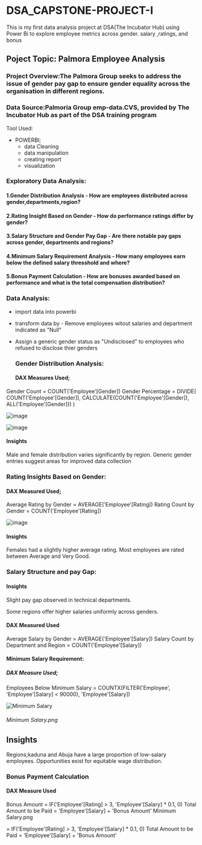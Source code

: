 # DSA_CAPSTONE-PROJECT-I
This is my first data analysis project at DSA(The Incubator Hub) using Power Bi to explore employee metrics across gender. salary ,ratings, and bonus

## Poject Topic: Palmora Employee Analysis
### Project Overview:The Palmora Group seeks to address the issue of gender pay gap to ensure gender equality across the organisation in different regions.
### Data Source:Palmoria Group emp-data.CVS, provided by The Incubator Hub as part of the DSA training program
Tool Used:
* POWERBI;
     - data Cleaning
     - data manipulation
     - creating report
     - visualization
### Exploratory Data Analysis:
#### 1.Gender Distribution Analysis - How are employees distributed across gender,departments,region?
#### 2.Rating Insight Based on Gender - How do performance ratings differ by gender?
#### 3.Salary Structure and Gender Pay Gap - Are there notable pay gaps across gender, departments and regions? 
#### 4.Minimum Salary Requirement Analysis - How many employees earn below the defined salary thresshold and where?
#### 5.Bonus Payment Calculation - How are bonuses awarded based on performance and what is the total compensation distribution?
### Data Analysis:
- import data into powerbi
- transform data by - Remove employees witout salaries and department indicated as "Null"
- Assign a generic gender status as "Undisclosed" to employees who refused to disclose thier genders
  
  ### Gender Distribution Analysis:
  #### DAX Measures Used;
 Gender Count = COUNT('Employee'[Gender])
Gender Percentage = 
DIVIDE(
    COUNT('Employee'[Gender]), 
    CALCULATE(COUNT('Employee'[Gender]), ALL('Employee'[Gender]))
)

![image](https://github.com/user-attachments/assets/4f27accb-6595-48dc-8a9c-d5fed8636391)

![image](https://github.com/user-attachments/assets/fcfb786b-be42-419a-a11c-52a835d05c4d)

 #### Insights
Male and female distribution varies significantly by region.
Generic gender entries suggest areas for improved data collection

### Rating Insights Based on Gender:

#### DAX Measured Used;
 Average Rating by Gender = AVERAGE('Employee'[Rating])
 Rating Count by Gender = COUNT('Employee'[Rating])

 ![image](https://github.com/user-attachments/assets/6fc6edde-2963-4fdf-ad7c-e2f2967c2c75)

#### Insights
Females had a slightly higher average rating.
Most employees are rated between Average and Very Good.

 ### Salary Structure and pay Gap:
 
#### Insights
Slight pay gap observed in technical departments.

Some regions offer higher salaries uniformly across genders.
 #### DAX Measured Used
  Average Salary by Gender = AVERAGE('Employee'[Salary])
  Salary Count by Department and Region = COUNT('Employee'[Salary])
#### Minimum Salary Requirement:
##### DAX Measure Used;
   Employees Below Minimum Salary = COUNTX(FILTER('Employee', 'Employee'[Salary] < 90000), 'Employee'[Salary])
    
  ![Minimum Salary](https://github.com/user-attachments/assets/ab08592a-45eb-4976-aecb-39863ed91395)
###### Minimum Salary.png
## Insights
Regions;kaduna and Abuja have a large proportion of low-salary employees.
Opportunities exist for equitable wage distribution.
   
 ### Bonus Payment Calculation
#### DAX Measure Used
 Bonus Amount = IF('Employee'[Rating] > 3, 'Employee'[Salary] * 0.1, 0)
 Total Amount to be Paid = 'Employee'[Salary] + 'Bonus Amount'
Minimum Salary.png
 
= IF('Employee'[Rating] > 3, 'Employee'[Salary] * 0.1, 0)
 Total Amount to be Paid = 'Employee'[Salary] + 'Bonus Amount'

